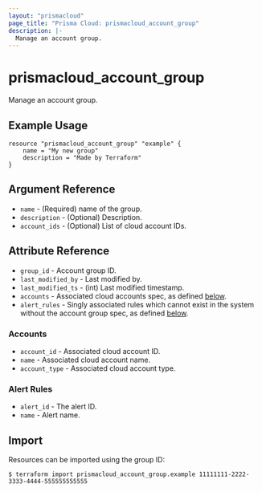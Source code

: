 ```yaml
---
layout: "prismacloud"
page_title: "Prisma Cloud: prismacloud_account_group"
description: |-
  Manage an account group.
---
```


# prismacloud_account_group

Manage an account group.

## Example Usage

```hcl
resource "prismacloud_account_group" "example" {
    name = "My new group"
    description = "Made by Terraform"
}
```

## Argument Reference

* `name` - (Required) name of the group.
* `description` - (Optional) Description.
* `account_ids` - (Optional) List of cloud account IDs.

## Attribute Reference

* `group_id` - Account group ID.
* `last_modified_by` - Last modified by.
* `last_modified_ts` - (int) Last modified timestamp.
* `accounts` - Associated cloud accounts spec, as defined [below](#accounts).
* `alert_rules` - Singly associated rules which cannot exist in the system without the account group spec, as defined [below](#alert-rules).

### Accounts

* `account_id` - Associated cloud account ID.
* `name` - Associated cloud account name.
* `account_type` - Associated cloud account type.

### Alert Rules

* `alert_id` - The alert ID.
* `name` - Alert name.

## Import

Resources can be imported using the group ID:

```
$ terraform import prismacloud_account_group.example 11111111-2222-3333-4444-555555555555
```
